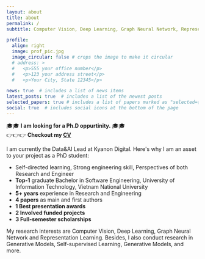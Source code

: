 ```yaml
---
layout: about
title: about
permalink: /
subtitle: Computer Vision, Deep Learning, Graph Neural Network, Representation Learning, and more

profile:
  align: right
  image: prof_pic.jpg
  image_circular: false # crops the image to make it circular
  # address: >
  #   <p>555 your office number</p>
  #   <p>123 your address street</p>
  #   <p>Your City, State 12345</p>

news: true  # includes a list of news items
latest_posts: true  # includes a list of the newest posts
selected_papers: true # includes a list of papers marked as "selected={true}"
social: true  # includes social icons at the bottom of the page
---
```

 🎓🎓 **I am looking for a Ph.D oppurtinity.** 🎓🎓 <br> 👉👉👉 **Checkout my [CV](/cv/)**

I am currently the Data&AI Lead at Kyanon Digital. Here's why I am an asset to your project as a PhD student:

* Self-directed learning, Strong engineering skill, Perspectives of both Research and Engineer
* **Top-1** graduate Bachelor in Software Engineering, University of Information Technology, Vietnam National University
* **5+ years** experience in Research and Engineering
* **4 papers** as main and first authors
* **1 Best presentation awards**
* **2 Involved funded projects**
* **3 Full-semester scholarships**

My research interests are Computer Vision, Deep Learning, Graph Neural Network and Representation Learning. Besides, I also conduct research in Generative Models, Self-supervised Learning, Generative Models, and more. 


<!-- Put your address / P.O. box / other info right below your picture. You can also disable any of these elements by editing `profile` property of the YAML header of your `_pages/about.md`. Edit `_bibliography/papers.bib` and Jekyll will render your [publications page](/al-folio/publications/) automatically.

Link to your social media connections, too. This theme is set up to use [Font Awesome icons](http://fortawesome.github.io/Font-Awesome/) and [Academicons](https://jpswalsh.github.io/academicons/), like the ones below. Add your Facebook, Twitter, LinkedIn, Google Scholar, or just disable all of them. -->
